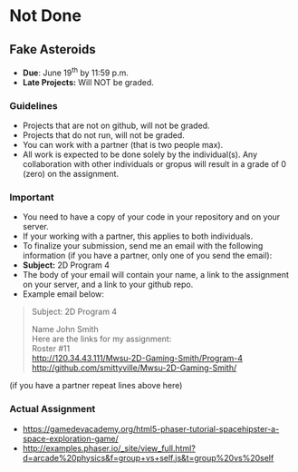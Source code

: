 # Not Done

## Fake Asteroids
- **Due**: June 19<sup>th</sup> by 11:59 p.m.
- **Late Projects:** Will NOT be graded. 

### Guidelines
- Projects that are not on github, will not be graded. 
- Projects that do not run, will not be graded.
- You can work with a partner (that is two people max).
- All work is expected to be done solely by the individual(s). Any collaboration with other individuals or gropus will result in a grade of 0 (zero) on the assignment.

### Important
- You need to have a copy of your code in your repository and on your server. 
- If your working with a partner, this applies to both individuals.
- To finalize your submission, send me an email with the following information (if you have a partner, only one of you send the email):
- **Subject:** 2D Program 4
- The body of your email will contain your name, a link to the assignment on your server, and a link to your github repo.
- Example email below:

>Subject: 2D Program 4
>
>Name John Smith<br>
Here are the links for my assignment:<br>
Roster #11<br>
http://120.34.43.111/Mwsu-2D-Gaming-Smith/Program-4<br>
http://github.com/smittyville/Mwsu-2D-Gaming-Smith/<br>

(if you have a partner repeat lines above here)

### Actual Assignment

- https://gamedevacademy.org/html5-phaser-tutorial-spacehipster-a-space-exploration-game/
- http://examples.phaser.io/_site/view_full.html?d=arcade%20physics&f=group+vs+self.js&t=group%20vs%20self
